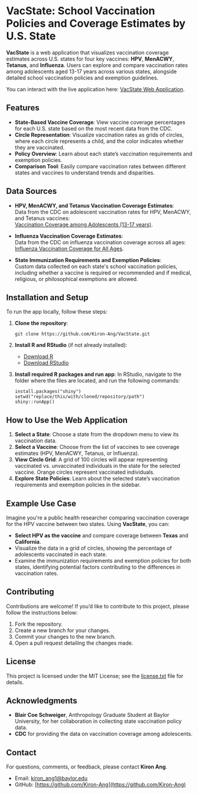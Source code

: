 # VacState: School Vaccination Policies and Coverage Estimates by U.S. State

**VacState** is a web application that visualizes vaccination coverage estimates across U.S. states for four key vaccines: **HPV**, **MenACWY**, **Tetanus**, and **Influenza**. Users can explore and compare vaccination rates among adolescents aged 13-17 years across various states, alongside detailed school vaccination policies and exemption guidelines. 

You can interact with the live application here: [VacState Web Application](https://kiron.shinyapps.io/vacstate).

## Features

- **State-Based Vaccine Coverage**: View vaccine coverage percentages for each U.S. state based on the most recent data from the CDC.
- **Circle Representation**: Visualize vaccination rates as grids of circles, where each circle represents a child, and the color indicates whether they are vaccinated.
- **Policy Overview**: Learn about each state’s vaccination requirements and exemption policies.
- **Comparison Tool**: Easily compare vaccination rates between different states and vaccines to understand trends and disparities.

## Data Sources

- **HPV, MenACWY, and Tetanus Vaccination Coverage Estimates**:  
  Data from the CDC on adolescent vaccination rates for HPV, MenACWY, and Tetanus vaccines:  
  [Vaccination Coverage among Adolescents (13-17 years)](https://data.cdc.gov/Teen-Vaccinations/Vaccination-Coverage-among-Adolescents-13-17-Years/ee48-w5t6).

- **Influenza Vaccination Coverage Estimates**:  
  Data from the CDC on influenza vaccination coverage across all ages:  
  [Influenza Vaccination Coverage for All Ages](https://data.cdc.gov/Flu-Vaccinations/Influenza-Vaccination-Coverage-for-All-Ages-6-Mont/vh55-3he6).

- **State Immunization Requirements and Exemption Policies**:  
  Custom data collected on each state's school vaccination policies, including whether a vaccine is required or recommended and if medical, religious, or philosophical exemptions are allowed.

## Installation and Setup

To run the app locally, follow these steps:

1. **Clone the repository**:
   ```
   git clone https://github.com/Kiron-Ang/VacState.git
   ```

2. **Install R and RStudio** (if not already installed):
   - [Download R](https://cran.r-project.org)
   - [Download RStudio](https://posit.co/download/rstudio-desktop)

3. **Install required R packages and run app**:
   In RStudio, navigate to the folder where the files are located, and run the following commands:
	 ```
   install.packages("shiny")
   setwd("replace/this/with/cloned/repository/path")
	 shiny::runApp()
   ```

## How to Use the Web Application

1. **Select a State**: Choose a state from the dropdown menu to view its vaccination data.
2. **Select a Vaccine**: Choose from the list of vaccines to see coverage estimates (HPV, MenACWY, Tetanus, or Influenza).
3. **View Circle Grid**: A grid of 100 circles will appear representing vaccinated vs. unvaccinated individuals in the state for the selected vaccine. Orange circles represent vaccinated individuals.
4. **Explore State Policies**: Learn about the selected state’s vaccination requirements and exemption policies in the sidebar.

## Example Use Case

Imagine you're a public health researcher comparing vaccination coverage for the HPV vaccine between two states. Using **VacState**, you can:

- **Select HPV as the vaccine** and compare coverage between **Texas** and **California**.
- Visualize the data in a grid of circles, showing the percentage of adolescents vaccinated in each state.
- Examine the immunization requirements and exemption policies for both states, identifying potential factors contributing to the differences in vaccination rates.

## Contributing

Contributions are welcome! If you’d like to contribute to this project, please follow the instructions below:

1. Fork the repository.
2. Create a new branch for your changes.
3. Commit your changes to the new branch.
4. Open a pull request detailing the changes made.

## License

This project is licensed under the MIT License; see the [license.txt](license.txt) file for details.

## Acknowledgments

- **Blair Coe Schweiger**, Anthropology Graduate Student at Baylor University, for her collaboration in collecting state vaccination policy data.
- **CDC** for providing the data on vaccination coverage among adolescents.

## Contact

For questions, comments, or feedback, please contact **Kiron Ang**.
- Email: [kiron_ang1@baylor.edu](mailto:kiron_ang1@baylor.edu)  
- GitHub: [https://github.com/Kiron-Ang](https://github.com/Kiron-Ang)